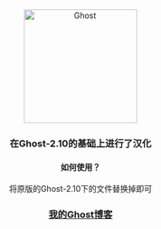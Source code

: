 &nbsp;
<p align="center">
  <a href="https://ghost.org">
    <img src="https://user-images.githubusercontent.com/120485/43974508-b64b2fe8-9cd2-11e8-8e58-707254b8817c.png" width="200px" alt="Ghost" />
  </a>
</p>
<h3 align="center">在Ghost-2.10的基础上进行了汉化</h3>
<h4 align="center">如何使用？</h4>
<p align="center">将原版的Ghost-2.10下的文件替换掉即可</p>
<a href="https://33code.online"><h3 align="center" color=3eb0ef>我的Ghost博客</h3></a> 

